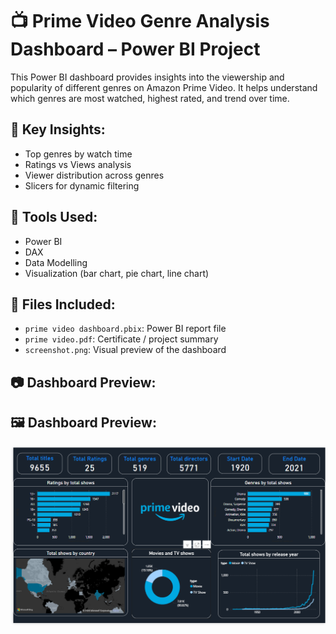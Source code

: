 # 📺 Prime Video Genre Analysis Dashboard – Power BI Project

This Power BI dashboard provides insights into the viewership and popularity of different genres on Amazon Prime Video. It helps understand which genres are most watched, highest rated, and trend over time.

## 📌 Key Insights:
- Top genres by watch time
- Ratings vs Views analysis
- Viewer distribution across genres
- Slicers for dynamic filtering

## 🧰 Tools Used:
- Power BI
- DAX
- Data Modelling
- Visualization (bar chart, pie chart, line chart)

## 📄 Files Included:
- `prime video dashboard.pbix`: Power BI report file
- `prime video.pdf`: Certificate / project summary
- `screenshot.png`: Visual preview of the dashboard

## 📷 Dashboard Preview:
## 🖼️ Dashboard Preview:
![Dashboard Screenshot](screenshot.png)



